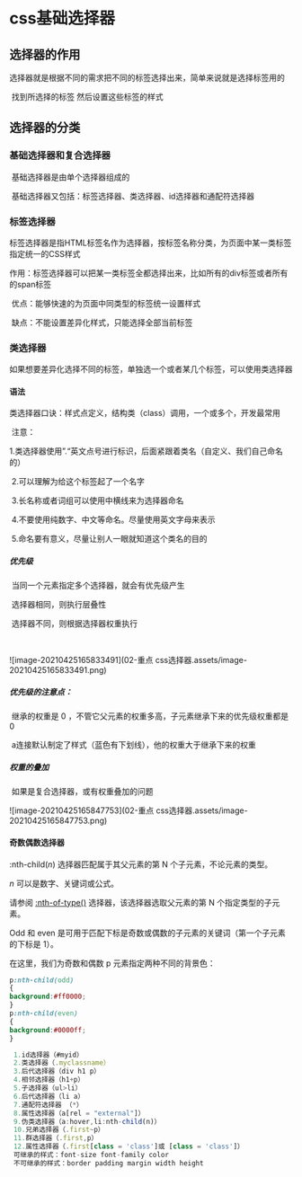 # 	css基础选择器

## 		选择器的作用

​			选择器就是根据不同的需求把不同的标签选择出来，简单来说就是选择标签用的

​			找到所选择的标签 然后设置这些标签的样式	

## 		选择器的分类

### 			基础选择器和复合选择器

​				基础选择器是由单个选择器组成的

​				基础选择器又包括：标签选择器、类选择器、id选择器和通配符选择器

### 			标签选择器	

​				标签选择器是指HTML标签名作为选择器，按标签名称分类，为页面中某一类标签指定统一的CSS样式 

​				作用：标签选择器可以把某一类标签全都选择出来，比如所有的div标签或者所有的span标签

​				优点：能够快速的为页面中同类型的标签统一设置样式

​				缺点：不能设置差异化样式，只能选择全部当前标签

### 			类选择器

​				如果想要差异化选择不同的标签，单独选一个或者某几个标签，可以使用类选择器

#### 				语法

​				类选择器口诀：样式点定义，结构类（class）调用，一个或多个，开发最常用

​				注意：

​				1.类选择器使用”.“英文点号进行标识，后面紧跟着类名（自定义、我们自己命名的）

​				2.可以理解为给这个标签起了一个名字

​				3.长名称或者词组可以使用中横线来为选择器命名

​				4.不要使用纯数字、中文等命名。尽量使用英文字母来表示

​				5.命名要有意义，尽量让别人一眼就知道这个类名的目的

##### 		优先级

​			当同一个元素指定多个选择器，就会有优先级产生

​				选择器相同，则执行层叠性

​				选择器不同，则根据选择器权重执行

​				

![image-20210425165833491](02-重点 css选择器.assets/image-20210425165833491.png)



##### 		优先级的注意点：

​			继承的权重是 0 ，不管它父元素的权重多高，子元素继承下来的优先级权重都是 0 

​			a连接默认制定了样式（蓝色有下划线），他的权重大于继承下来的权重



##### 		权重的叠加

​			如果是复合选择器，或有权重叠加的问题

![image-20210425165847753](02-重点 css选择器.assets/image-20210425165847753.png)





#### 奇数偶数选择器

:nth-child(*n*) 选择器匹配属于其父元素的第 N 个子元素，不论元素的类型。

*n* 可以是数字、关键词或公式。

请参阅 [:nth-of-type()](https://www.w3school.com.cn/cssref/selector_nth-of-type.asp) 选择器，该选择器选取父元素的第 N 个指定类型的子元素。

Odd 和 even 是可用于匹配下标是奇数或偶数的子元素的关键词（第一个子元素的下标是 1）。

在这里，我们为奇数和偶数 p 元素指定两种不同的背景色：

```css
p:nth-child(odd)
{
background:#ff0000;
}
p:nth-child(even)
{
background:#0000ff;
}
```

```js
 1.id选择器（#myid）
 2.类选择器（.myclassname）
 3.后代选择器（div h1 p）
 4.相邻选择器（h1+p）
 5.子选择器（ul>li）
 6.后代选择器（li a）
 7.通配符选择器 （*）
 8.属性选择器（a[rel = "external"]）
 9.伪类选择器（a:hover,li:nth-child(n)）
 10.兄弟选择器（.first~p）
 11.群选择器（.first,p）
 12.属性选择器（.first[class = 'class']或 [class = 'class']）
 可继承的样式：font-size font-family color 
 不可继承的样式：border padding margin width height
```

